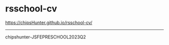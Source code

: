 # rsschool-cv

https://chipsHunter.github.io/rsschool-cv/
************
chipshunter-JSFEPRESCHOOL2023Q2
